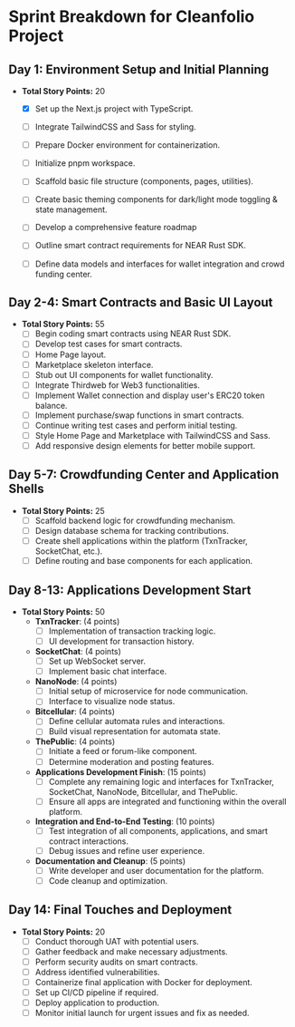 # Sprint Breakdown for Cleanfolio Project

## Day 1: Environment Setup and Initial Planning

- **Total Story Points:** 20
  - [x] Set up the Next.js project with TypeScript.
  - [ ] Integrate TailwindCSS and Sass for styling.
  - [ ] Prepare Docker environment for containerization.
  - [ ] Initialize pnpm workspace.
  - [ ] Scaffold basic file structure (components, pages, utilities).
  - [ ] Create basic theming components for dark/light mode toggling & state management.

  - [ ] Develop a comprehensive feature roadmap
  - [ ] Outline smart contract requirements for NEAR Rust SDK.
  - [ ] Define data models and interfaces for wallet integration and crowd funding center.

## Day 2-4: Smart Contracts and Basic UI Layout

- **Total Story Points:** 55
  - [ ] Begin coding smart contracts using NEAR Rust SDK.
  - [ ] Develop test cases for smart contracts.
  - [ ] Home Page layout.
  - [ ] Marketplace skeleton interface.
  - [ ] Stub out UI components for wallet functionality.
  - [ ] Integrate Thirdweb for Web3 functionalities.
  - [ ] Implement Wallet connection and display user's ERC20 token balance.
  - [ ] Implement purchase/swap functions in smart contracts.
  - [ ] Continue writing test cases and perform initial testing.
  - [ ] Style Home Page and Marketplace with TailwindCSS and Sass.
  - [ ] Add responsive design elements for better mobile support.

## Day 5-7: Crowdfunding Center and Application Shells

- **Total Story Points:** 25
  - [ ] Scaffold backend logic for crowdfunding mechanism.
  - [ ] Design database schema for tracking contributions.
  - [ ] Create shell applications within the platform (TxnTracker, SocketChat, etc.).
  - [ ] Define routing and base components for each application.

## Day 8-13: Applications Development Start

- **Total Story Points:** 50
  - **TxnTracker**: (4 points)
    - [ ] Implementation of transaction tracking logic.
    - [ ] UI development for transaction history.

  - **SocketChat**: (4 points)
    - [ ] Set up WebSocket server.
    - [ ] Implement basic chat interface.

  - **NanoNode**: (4 points)
    - [ ] Initial setup of microservice for node communication.
    - [ ] Interface to visualize node status.

  - **Bitcellular**: (4 points)
    - [ ] Define cellular automata rules and interactions.
    - [ ] Build visual representation for automata state.

  - **ThePublic**: (4 points)
    - [ ] Initiate a feed or forum-like component.
    - [ ] Determine moderation and posting features.

  - **Applications Development Finish**: (15 points)
    - [ ] Complete any remaining logic and interfaces for TxnTracker, SocketChat, NanoNode, Bitcellular, and ThePublic.
    - [ ] Ensure all apps are integrated and functioning within the overall platform.

  - **Integration and End-to-End Testing**: (10 points)
    - [ ] Test integration of all components, applications, and smart contract interactions.
    - [ ] Debug issues and refine user experience.

  - **Documentation and Cleanup**: (5 points)
    - [ ] Write developer and user documentation for the platform.
    - [ ] Code cleanup and optimization.

## Day 14: Final Touches and Deployment

- **Total Story Points:** 20
  - [ ] Conduct thorough UAT with potential users.
  - [ ] Gather feedback and make necessary adjustments.
  - [ ] Perform security audits on smart contracts.
  - [ ] Address identified vulnerabilities.
  - [ ] Containerize final application with Docker for deployment.
  - [ ] Set up CI/CD pipeline if required.
  - [ ] Deploy application to production.
  - [ ] Monitor initial launch for urgent issues and fix as needed.

